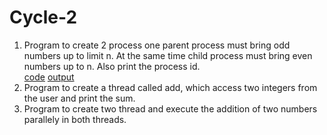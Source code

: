 # Cycle-2

 1. Program to create 2 process one parent process must bring odd numbers up to limit n. At the same time child process must bring even numbers up to n. Also print the process id.<br>[code](1_odd-even.c)  [output](images/output_1.png)
 2. Program to create a thread called add, which access two integers from the user and print the sum.<br>
 3. Program to create two thread and execute the addition of two numbers parallely in both threads.<br>

